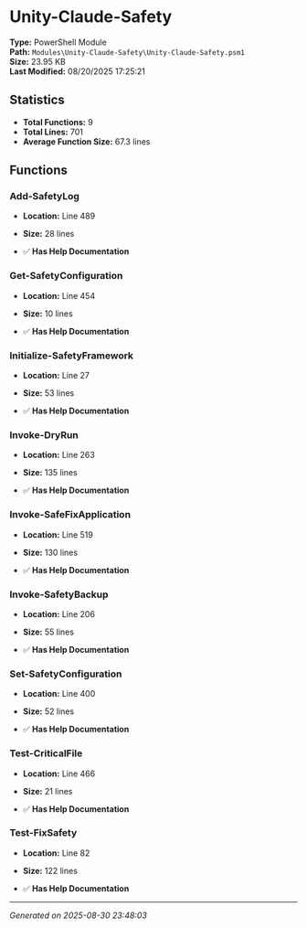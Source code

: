 # Unity-Claude-Safety

**Type:** PowerShell Module  
**Path:** `Modules\Unity-Claude-Safety\Unity-Claude-Safety.psm1`  
**Size:** 23.95 KB  
**Last Modified:** 08/20/2025 17:25:21  

## Statistics

- **Total Functions:** 9
- **Total Lines:** 701
- **Average Function Size:** 67.3 lines

## Functions


### Add-SafetyLog

- **Location:** Line 489
- **Size:** 28 lines

- ✅ **Has Help Documentation** 
### Get-SafetyConfiguration

- **Location:** Line 454
- **Size:** 10 lines

- ✅ **Has Help Documentation** 
### Initialize-SafetyFramework

- **Location:** Line 27
- **Size:** 53 lines

- ✅ **Has Help Documentation** 
### Invoke-DryRun

- **Location:** Line 263
- **Size:** 135 lines

- ✅ **Has Help Documentation** 
### Invoke-SafeFixApplication

- **Location:** Line 519
- **Size:** 130 lines

- ✅ **Has Help Documentation** 
### Invoke-SafetyBackup

- **Location:** Line 206
- **Size:** 55 lines

- ✅ **Has Help Documentation** 
### Set-SafetyConfiguration

- **Location:** Line 400
- **Size:** 52 lines

- ✅ **Has Help Documentation** 
### Test-CriticalFile

- **Location:** Line 466
- **Size:** 21 lines

- ✅ **Has Help Documentation** 
### Test-FixSafety

- **Location:** Line 82
- **Size:** 122 lines

- ✅ **Has Help Documentation**

---
*Generated on 2025-08-30 23:48:03*
